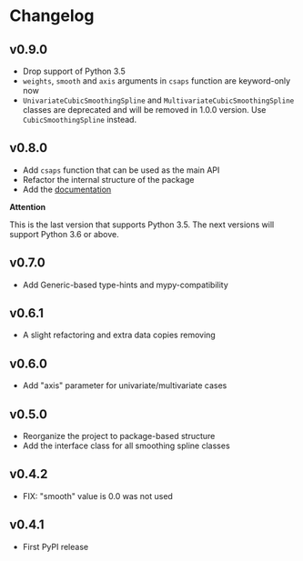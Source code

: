 # Changelog

## v0.9.0

* Drop support of Python 3.5
* `weights`, `smooth` and `axis` arguments in `csaps` function are keyword-only now
* `UnivariateCubicSmoothingSpline` and `MultivariateCubicSmoothingSpline` classes are deprecated 
  and will be removed in 1.0.0 version. Use `CubicSmoothingSpline` instead.

## v0.8.0

* Add `csaps` function that can be used as the main API
* Refactor the internal structure of the package
* Add the [documentation](https://csaps.readthedocs.io)

**Attention**

This is the last version that supports Python 3.5. 
The next versions will support Python 3.6 or above.

## v0.7.0

* Add Generic-based type-hints and mypy-compatibility

## v0.6.1

* A slight refactoring and extra data copies removing

## v0.6.0

* Add "axis" parameter for univariate/multivariate cases

## v0.5.0

* Reorganize the project to package-based structure
* Add the interface class for all smoothing spline classes

## v0.4.2

* FIX: "smooth" value is 0.0 was not used

## v0.4.1

* First PyPI release
